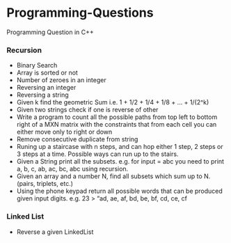 # Programming-Questions
Programming Question in C++
### Recursion
* Binary Search
* Array is sorted or not
* Number of zeroes in an integer
* Reversing an integer
* Reversing a string
* Given k find the geometric Sum i.e. 1 + 1/2 + 1/4 + 1/8 + ... + 1/(2^k)
* Given two strings check if one is reverse of other
* Write a program to count all the possible paths from top left to
  bottom right of a MXN matrix with the constraints that from each cell you
  can either move only to right or down
* Remove consecutive duplicate from string
*  Runing up a staircase with n steps, and can hop either 1
   step, 2 steps or 3 steps at a time. Possible ways can run up to the stairs.
* Given a String print all the subsets. e.g. for input = abc you need to
  print a, b, c, ab, ac, bc, abc using recursion.
* Given an array and a number N, find all subsets which sum up to N. (pairs,
  triplets, etc.)
* Using the phone keypad return all possible words that can be produced
  given input digits. e.g. 23 > “ad, ae, af, bd, be, bf, cd, ce, cf
  
### Linked List
* Reverse a given LinkedList
